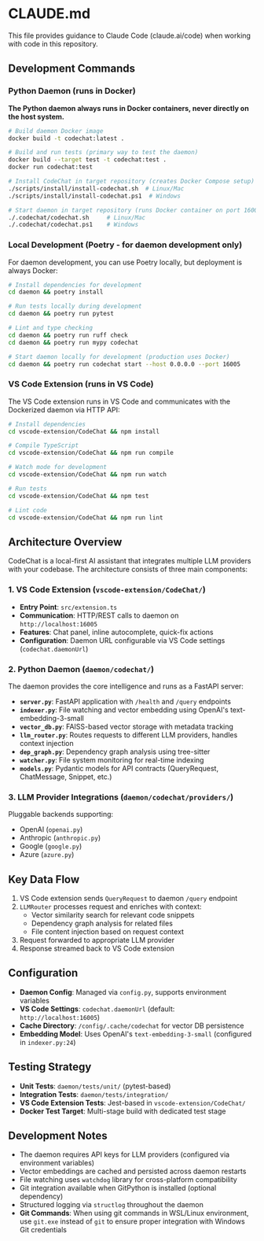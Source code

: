 # CLAUDE.md

This file provides guidance to Claude Code (claude.ai/code) when working with code in this repository.

## Development Commands

### Python Daemon (runs in Docker)
**The Python daemon always runs in Docker containers, never directly on the host system.**

```bash
# Build daemon Docker image
docker build -t codechat:latest .

# Build and run tests (primary way to test the daemon)
docker build --target test -t codechat:test .
docker run codechat:test

# Install CodeChat in target repository (creates Docker Compose setup)
./scripts/install/install-codechat.sh  # Linux/Mac
./scripts/install/install-codechat.ps1  # Windows

# Start daemon in target repository (runs Docker container on port 16005)
./.codechat/codechat.sh     # Linux/Mac
./.codechat/codechat.ps1    # Windows
```

### Local Development (Poetry - for daemon development only)
For daemon development, you can use Poetry locally, but deployment is always Docker:

```bash
# Install dependencies for development
cd daemon && poetry install

# Run tests locally during development
cd daemon && poetry run pytest

# Lint and type checking
cd daemon && poetry run ruff check
cd daemon && poetry run mypy codechat

# Start daemon locally for development (production uses Docker)
cd daemon && poetry run codechat start --host 0.0.0.0 --port 16005
```

### VS Code Extension (runs in VS Code)
The VS Code extension runs in VS Code and communicates with the Dockerized daemon via HTTP API:

```bash
# Install dependencies
cd vscode-extension/CodeChat && npm install

# Compile TypeScript
cd vscode-extension/CodeChat && npm run compile

# Watch mode for development
cd vscode-extension/CodeChat && npm run watch

# Run tests
cd vscode-extension/CodeChat && npm test

# Lint code
cd vscode-extension/CodeChat && npm run lint
```

## Architecture Overview

CodeChat is a local-first AI assistant that integrates multiple LLM providers with your codebase. The architecture consists of three main components:

### 1. VS Code Extension (`vscode-extension/CodeChat/`)
- **Entry Point**: `src/extension.ts`
- **Communication**: HTTP/REST calls to daemon on `http://localhost:16005`
- **Features**: Chat panel, inline autocomplete, quick-fix actions
- **Configuration**: Daemon URL configurable via VS Code settings (`codechat.daemonUrl`)

### 2. Python Daemon (`daemon/codechat/`)
The daemon provides the core intelligence and runs as a FastAPI server:

- **`server.py`**: FastAPI application with `/health` and `/query` endpoints
- **`indexer.py`**: File watching and vector embedding using OpenAI's text-embedding-3-small
- **`vector_db.py`**: FAISS-based vector storage with metadata tracking
- **`llm_router.py`**: Routes requests to different LLM providers, handles context injection
- **`dep_graph.py`**: Dependency graph analysis using tree-sitter
- **`watcher.py`**: File system monitoring for real-time indexing
- **`models.py`**: Pydantic models for API contracts (QueryRequest, ChatMessage, Snippet, etc.)

### 3. LLM Provider Integrations (`daemon/codechat/providers/`)
Pluggable backends supporting:
- OpenAI (`openai.py`)
- Anthropic (`anthropic.py`)
- Google (`google.py`)
- Azure (`azure.py`)

## Key Data Flow

1. VS Code extension sends `QueryRequest` to daemon `/query` endpoint
2. `LLMRouter` processes request and enriches with context:
   - Vector similarity search for relevant code snippets
   - Dependency graph analysis for related files
   - File content injection based on request context
3. Request forwarded to appropriate LLM provider
4. Response streamed back to VS Code extension

## Configuration

- **Daemon Config**: Managed via `config.py`, supports environment variables
- **VS Code Settings**: `codechat.daemonUrl` (default: `http://localhost:16005`)
- **Cache Directory**: `/config/.cache/codechat` for vector DB persistence
- **Embedding Model**: Uses OpenAI's `text-embedding-3-small` (configured in `indexer.py:24`)

## Testing Strategy

- **Unit Tests**: `daemon/tests/unit/` (pytest-based)
- **Integration Tests**: `daemon/tests/integration/`
- **VS Code Extension Tests**: Jest-based in `vscode-extension/CodeChat/`
- **Docker Test Target**: Multi-stage build with dedicated test stage

## Development Notes

- The daemon requires API keys for LLM providers (configured via environment variables)
- Vector embeddings are cached and persisted across daemon restarts
- File watching uses `watchdog` library for cross-platform compatibility
- Git integration available when GitPython is installed (optional dependency)
- Structured logging via `structlog` throughout the daemon
- **Git Commands**: When using git commands in WSL/Linux environment, use `git.exe` instead of `git` to ensure proper integration with Windows Git credentials